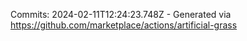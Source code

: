 Commits: 2024-02-11T12:24:23.748Z - Generated via https://github.com/marketplace/actions/artificial-grass
<br>
